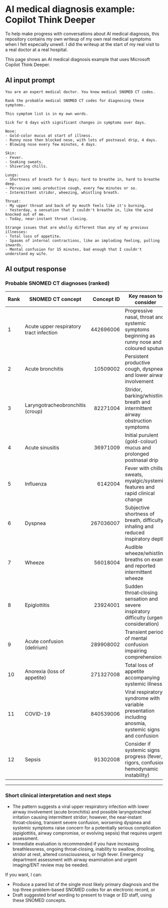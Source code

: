 # AI medical diagnosis example: Copilot Think Deeper

To help make progress with conversations about AI medical diagnosis, this repository contains my own writeup of my own real medical symptoms when I felt especially unwell. I did the writeup at the start of my real visit to a real doctor at a real hospital.

This page shows an AI medical diagnosis example that uses Microsoft Copilot Think Deeper.

## AI input prompt

```text
You are an expert medical doctor. You know medical SNOMED CT codes.

Rank the probable medical SNOMED CT codes for diagnosing these symptoms.

This symptom list is in my own words.

Sick for 6 days with significant changes in symptoms over days.

Nose:
- Gold-color mucus at start of illness.
- Runny nose then blocked nose, with lots of postnasal drip, 4 days.
- Blowing nose every few minutes, 4 days.

Skin:
- Fever.
- Soaking sweats.
- Shivering chills.

Lungs:
- Shortness of breath for 5 days; hard to breathe in, hard to breathe deep.
- Pervasive semi-productive cough, every few minutes or so.
- Intermittent stridor, wheezing, whistling breath.

Throat:
- My upper throat and back of my mouth feels like it's burning.
- Yesterday, a sensation that I couldn't breathe in, like the wind knocked out of me. 
- Today, near-instant throat closing.

Strange issues that are wholly different than any of my previous illnesses:
- Total loss of appetite.
- Spasms of internal contractions, like an imploding feeling, pulling inwards.
- Mental confusion for 15 minutes, bad enough that I couldn't understand my wife.
```

## AI output response

### Probable SNOMED CT diagnoses (ranked)

| Rank | SNOMED CT concept | Concept ID | Key reason to consider |
|------|-------------------|------------:|------------------------|
| 1 | Acute upper respiratory tract infection | 442696006 | Progressive nasal, throat and systemic symptoms beginning as runny nose and coloured sputum |
| 2 | Acute bronchitis | 10509002 | Persistent productive cough, dyspnea and lower airway involvement |
| 3 | Laryngotracheobronchitis (croup) | 82271004 | Stridor, barking/whistling breath and intermittent airway obstruction symptoms |
| 4 | Acute sinusitis | 36971009 | Initial purulent (gold-colour) mucus and prolonged postnasal drip |
| 5 | Influenza | 6142004 | Fever with chills, sweats, myalgic/systemic features and rapid clinical change |
| 6 | Dyspnea | 267036007 | Subjective shortness of breath, difficulty inhaling and reduced inspiratory depth |
| 7 | Wheeze | 56018004 | Audible wheeze/whistling breaths on exam and reported intermittent wheeze |
| 8 | Epiglottitis | 23924001 | Sudden throat‑closing sensation and severe inspiratory difficulty (urgent consideration) |
| 9 | Acute confusion (delirium) | 289908002 | Transient period of mental confusion impairing comprehension |
| 10 | Anorexia (loss of appetite) | 271327008 | Total loss of appetite accompanying systemic illness |
| 11 | COVID-19 | 840539006 | Viral respiratory syndrome with variable presentation including anosmia, systemic signs and confusion |
| 12 | Sepsis | 91302008 | Consider if systemic signs progress (fever, rigors, confusion, hemodynamic instability) |

---

### Short clinical interpretation and next steps
- The pattern suggests a viral upper respiratory infection with lower airway involvement (acute bronchitis) and possible laryngotracheal irritation causing intermittent stridor; however, the near‑instant throat‑closing, transient severe confusion, worsening dyspnea and systemic symptoms raise concern for a potentially serious complication (epiglottitis, airway compromise, or evolving sepsis) that requires urgent assessment.  
- Immediate evaluation is recommended if you have increasing breathlessness, ongoing throat‑closing, inability to swallow, drooling, stridor at rest, altered consciousness, or high fever. Emergency department assessment with airway examination and urgent imaging/ENT review may be needed.

If you want, I can:
- Produce a pared list of the single most likely primary diagnosis and the top three problem-based SNOMED codes for an electronic record, or  
- Draft suggested brief wording to present to triage or ED staff, using these SNOMED concepts.
